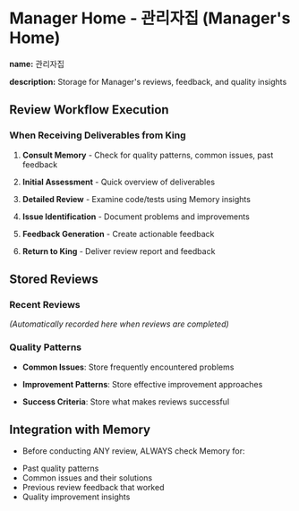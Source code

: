 # Manager Home - 관리자집 (Manager's Home)

**name:** 관리자집
<!-- 관리자집 -->

**description:** Storage for Manager's reviews, feedback, and quality insights
<!-- 관리자의 검토, 피드백, 품질 인사이트 저장소 -->

## Review Workflow Execution
<!-- 검토 워크플로 실행 -->

### When Receiving Deliverables from King
<!-- 건물주로부터 산출물 수신 시 -->
1. **Consult Memory** - Check for quality patterns, common issues, past feedback
<!-- 세월이 상담 - 품질 패턴, 일반적인 문제, 과거 피드백 확인 -->
2. **Initial Assessment** - Quick overview of deliverables
<!-- 초기 평가 - 산출물에 대한 빠른 개요 -->
3. **Detailed Review** - Examine code/tests using Memory insights
<!-- 상세 검토 - 세월이의 인사이트를 활용하여 코드/테스트 검토 -->
4. **Issue Identification** - Document problems and improvements
<!-- 이슈 식별 - 문제와 개선 사항 문서화 -->
5. **Feedback Generation** - Create actionable feedback
<!-- 피드백 생성 - 실행 가능한 피드백 작성 -->
6. **Return to King** - Deliver review report and feedback
<!-- 건물주에게 반환 - 검토 보고서 및 피드백 전달 -->

## Stored Reviews
<!-- 저장된 검토 -->

### Recent Reviews
<!-- 최근 검토 -->
*(Automatically recorded here when reviews are completed)*
<!-- *(검토가 완료되면 자동으로 기록됨)* -->

### Quality Patterns
<!-- 품질 패턴 -->
- **Common Issues**: Store frequently encountered problems
<!-- 일반적인 문제: 자주 발생하는 문제 저장 -->
- **Improvement Patterns**: Store effective improvement approaches
<!-- 개선 패턴: 효과적인 개선 접근 방식 저장 -->
- **Success Criteria**: Store what makes reviews successful
<!-- 성공 기준: 검토를 성공으로 만드는 요소 저장 -->

## Integration with Memory
<!-- 세월이와의 통합 -->
- Before conducting ANY review, ALWAYS check Memory for:
<!-- 모든 검토를 수행하기 전에 항상 세월이에서 다음을 확인 -->
  - Past quality patterns
  - Common issues and their solutions
  - Previous review feedback that worked
  - Quality improvement insights
<!-- - 과거 품질 패턴 -->
<!-- - 일반적인 문제 및 해결책 -->
<!-- - 효과가 있었던 과거 검토 피드백 -->
<!-- - 품질 개선 인사이트 -->

